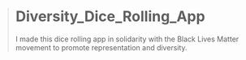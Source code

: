 > # Diversity_Dice_Rolling_App
> I made this dice rolling app in solidarity with the Black Lives Matter movement
> to promote representation and diversity.
